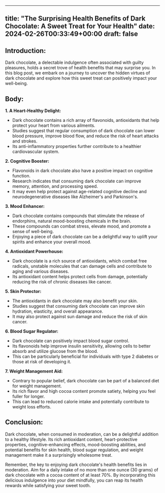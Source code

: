 
---
title: "The Surprising Health Benefits of Dark Chocolate: A Sweet Treat for Your Health"
date: 2024-02-26T00:33:49+00:00
draft: false
---

## Introduction:

Dark chocolate, a delectable indulgence often associated with guilty pleasures, holds a secret trove of health benefits that may surprise you. In this blog post, we embark on a journey to uncover the hidden virtues of dark chocolate and explore how this sweet treat can positively impact your well-being.

## Body:

**1. A Heart-Healthy Delight:**

- Dark chocolate contains a rich array of flavonoids, antioxidants that help protect your heart from various ailments.
- Studies suggest that regular consumption of dark chocolate can lower blood pressure, improve blood flow, and reduce the risk of heart attacks and strokes.
- Its anti-inflammatory properties further contribute to a healthier cardiovascular system.

**2. Cognitive Booster:**

- Flavonoids in dark chocolate also have a positive impact on cognitive function.
- Research indicates that consuming dark chocolate can improve memory, attention, and processing speed.
- It may even help protect against age-related cognitive decline and neurodegenerative diseases like Alzheimer's and Parkinson's.

**3. Mood Enhancer:**

- Dark chocolate contains compounds that stimulate the release of endorphins, natural mood-boosting chemicals in the brain.
- These compounds can combat stress, elevate mood, and promote a sense of well-being.
- Enjoying a piece of dark chocolate can be a delightful way to uplift your spirits and enhance your overall mood.

**4. Antioxidant Powerhouse:**

- Dark chocolate is a rich source of antioxidants, which combat free radicals, unstable molecules that can damage cells and contribute to aging and various diseases.
- Its antioxidant content helps protect cells from damage, potentially reducing the risk of chronic diseases like cancer.

**5. Skin Protector:**

- The antioxidants in dark chocolate may also benefit your skin.
- Studies suggest that consuming dark chocolate can improve skin hydration, elasticity, and overall appearance.
- It may also protect against sun damage and reduce the risk of skin cancer.

**6. Blood Sugar Regulator:**

- Dark chocolate can positively impact blood sugar control.
- Its flavonoids help improve insulin sensitivity, allowing cells to better absorb and utilize glucose from the blood.
- This can be particularly beneficial for individuals with type 2 diabetes or those at risk of developing it.

**7. Weight Management Aid:**

- Contrary to popular belief, dark chocolate can be part of a balanced diet for weight management.
- Its rich flavor and high cocoa content promote satiety, helping you feel fuller for longer.
- This can lead to reduced calorie intake and potentially contribute to weight loss efforts.

## Conclusion:

Dark chocolate, when consumed in moderation, can be a delightful addition to a healthy lifestyle. Its rich antioxidant content, heart-protective properties, cognitive-enhancing effects, mood-boosting abilities, and potential benefits for skin health, blood sugar regulation, and weight management make it a surprisingly wholesome treat.

Remember, the key to enjoying dark chocolate's health benefits lies in moderation. Aim for a daily intake of no more than one ounce (30 grams) of dark chocolate with a cocoa content of at least 70%. By incorporating this delicious indulgence into your diet mindfully, you can reap its health rewards while satisfying your sweet tooth.
